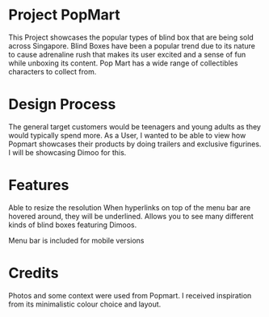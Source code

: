 # Project PopMart

This Project showcases the popular types of blind box that are being sold across Singapore. Blind Boxes have been a popular trend due to its nature to cause adrenaline rush that makes its user excited and a sense of fun while unboxing its content. Pop Mart has a wide range of collectibles characters to collect from.

# Design Process

The general target customers would be teenagers and young adults as they would typically spend more. As a User, I wanted to be able to view how Popmart showcases their products by doing trailers and exclusive figurines. I will be showcasing Dimoo for this.

# Features

Able to resize the resolution
When hyperlinks on top of the menu bar are hovered around, they will be underlined.
Allows you to see many different kinds of blind boxes featuring Dimoos.

Menu bar is included for mobile versions

# Credits

Photos and some context were used from Popmart.
I received inspiration from its minimalistic colour choice and layout.
